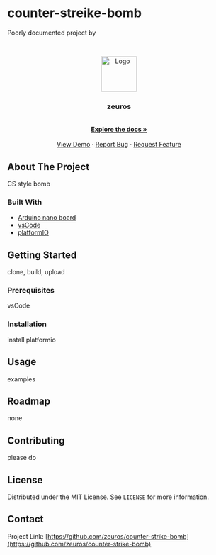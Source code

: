 # counter-streike-bomb

Poorly documented project by

<!-- PROJECT LOGO -->
<br />
<p align="center">
  <a href="#">
    <img src="https://avatars.githubusercontent.com/u/13236310?s=96&v=4" alt="Logo" width="80" height="80">
  </a>

  <h3 align="center">zeuros</h3>

  <p align="center">
    <br />
    <a href="javascript:;"><strong>Explore the docs »</strong></a>
    <br />
    <br />
    <a href="javascript:;">View Demo</a>
    ·
    <a href="javascript:;">Report Bug</a>
    ·
    <a href="javascript:;">Request Feature</a>
  </p>
</p>

<!-- ABOUT THE PROJECT -->
## About The Project

CS style bomb

### Built With

* [Arduino nano board](https://getbootstrap.com)
* [vsCode](https://getbootstrap.com)
* [platformIO](https://platformio.org)


<!-- GETTING STARTED -->
## Getting Started

clone, build, upload

### Prerequisites

vsCode

### Installation

install platformio

<!-- USAGE EXAMPLES -->
## Usage

examples

<!-- ROADMAP -->
## Roadmap

none

<!-- CONTRIBUTING -->
## Contributing

please do


<!-- LICENSE -->
## License

Distributed under the MIT License. See `LICENSE` for more information.


<!-- CONTACT -->
## Contact


Project Link: [https://github.com/zeuros/counter-strike-bomb](https://github.com/zeuros/counter-strike-bomb)

